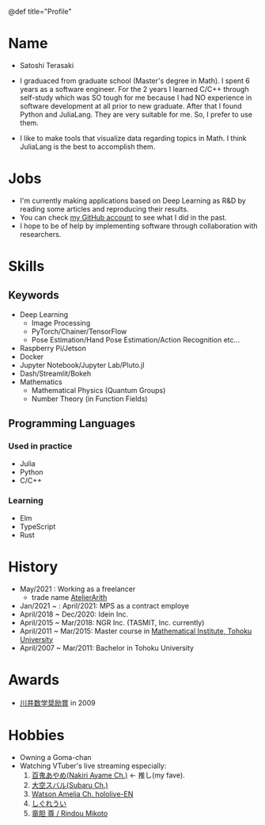 @def title="Profile"

# Name

- Satoshi Terasaki

- I graduaced from graduate school (Master's degree in Math). I spent 6 years as a software engineer. For the 2 years I learned C/C++ through self-study which was SO tough for me because I had NO experience in software development at all prior to new graduate. After that I found Python and JuliaLang. They are very suitable for me. So, I prefer to use them. 
- I like to make tools that visualize data regarding topics in Math. I think JuliaLang is the best to accomplish them.
# Jobs

- I'm currently making applications based on Deep Learning as R&D by reading some articles and reproducing their results. 
- You can check [my GitHub account](https://github.com/terasakisatoshi) to see what I did in the past.
- I hope to be of help by implementing software through collaboration with researchers.

# Skills

## Keywords

- Deep Learning 
  - Image Processing
  - PyTorch/Chainer/TensorFlow
  - Pose Estimation/Hand Pose Estimation/Action Recognition etc...
- Raspberry Pi/Jetson
- Docker
- Jupyter Notebook/Jupyter Lab/Pluto.jl
- Dash/Streamlit/Bokeh
- Mathematics
  - Mathematical Physics (Quantum Groups)
  - Number Theory (in Function Fields)

## Programming Languages

### Used in practice

- Julia
- Python
- C/C++

### Learning

- Elm
- TypeScript
- Rust

# History

- May/2021 : Working as a freelancer
  - trade name [AtelierArith](https://www.atelier-arith.jp/)
- Jan/2021 ~ : April/2021: MPS as a contract employe
- April/2018 ~ Dec/2020:  Idein Inc.
- April/2015 ~ Mar/2018:  NGR Inc. (TASMIT, Inc. currently)
- April/2011 ~ Mar/2015:  Master course in [Mathematical Institute, Tohoku University](https://www.sci.tohoku.ac.jp/english/department/)
- April/2007 ~ Mar/2011:  Bachelor in Tohoku University 

# Awards

- [川井数学奨励賞](http://kawai-zaidan.or.jp/Kawai-BSc-E.pdf) in 2009

# Hobbies

- Owning a Goma-chan
- Watching VTuber's live streaming especially:
  1. [百鬼あやめ(Nakiri Ayame Ch.)](https://www.youtube.com/channel/UC7fk0CB07ly8oSl0aqKkqFg) $\leftarrow$ 推し(my fave).
  1. [大空スバル(Subaru Ch.)](https://www.youtube.com/channel/UCvzGlP9oQwU--Y0r9id_jnA)
  1. [Watson Amelia Ch. hololive-EN](https://www.youtube.com/channel/UCyl1z3jo3XHR1riLFKG5UAg)
  1. [しぐれうい](https://www.youtube.com/channel/UCt30jJgChL8qeT9VPadidSw)
  1. [竜胆 尊 / Rindou Mikoto](https://www.youtube.com/channel/UCPvGypSgfDkVe7JG2KygK7A)

